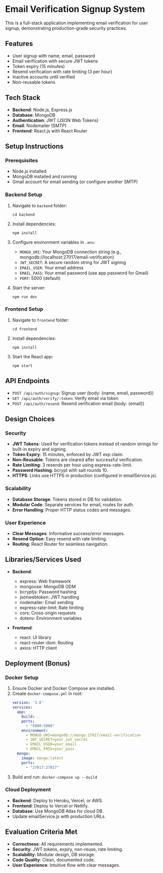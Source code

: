 # Email Verification Signup System

This is a full-stack application implementing email verification for user signup, demonstrating production-grade security practices.

## Features

- User signup with name, email, password
- Email verification with secure JWT tokens
- Token expiry (15 minutes)
- Resend verification with rate limiting (3 per hour)
- Inactive accounts until verified
- Non-reusable tokens

## Tech Stack

- **Backend**: Node.js, Express.js
- **Database**: MongoDB
- **Authentication**: JWT (JSON Web Tokens)
- **Email**: Nodemailer (SMTP)
- **Frontend**: React.js with React Router

## Setup Instructions

### Prerequisites

- Node.js installed
- MongoDB installed and running
- Gmail account for email sending (or configure another SMTP)

### Backend Setup

1. Navigate to `backend` folder:
   ```
   cd backend
   ```

2. Install dependencies:
   ```
   npm install
   ```

3. Configure environment variables in `.env`:
   - `MONGO_URI`: Your MongoDB connection string (e.g., mongodb://localhost:27017/email-verification)
   - `JWT_SECRET`: A secure random string for JWT signing
   - `EMAIL_USER`: Your email address
   - `EMAIL_PASS`: Your email password (use app password for Gmail)
   - `PORT`: 5000 (default)

4. Start the server:
   ```
   npm run dev
   ```

### Frontend Setup

1. Navigate to `frontend` folder:
   ```
   cd frontend
   ```

2. Install dependencies:
   ```
   npm install
   ```

3. Start the React app:
   ```
   npm start
   ```

## API Endpoints

- `POST /api/auth/signup`: Signup user (body: {name, email, password})
- `GET /api/auth/verify/:token`: Verify email via token
- `POST /api/auth/resend`: Resend verification email (body: {email})

## Design Choices

### Security
- **JWT Tokens**: Used for verification tokens instead of random strings for built-in expiry and signing.
- **Token Expiry**: 15 minutes, enforced by JWT exp claim.
- **Non-Reusable**: Tokens are cleared after successful verification.
- **Rate Limiting**: 3 resends per hour using express-rate-limit.
- **Password Hashing**: bcrypt with salt rounds 10.
- **HTTPS**: Links use HTTPS in production (configured in emailService.js).

### Scalability
- **Database Storage**: Tokens stored in DB for validation.
- **Modular Code**: Separate services for email, routes for auth.
- **Error Handling**: Proper HTTP status codes and messages.

### User Experience
- **Clear Messages**: Informative success/error messages.
- **Resend Option**: Easy resend with rate limiting.
- **Routing**: React Router for seamless navigation.

## Libraries/Services Used

- **Backend**:
  - express: Web framework
  - mongoose: MongoDB ODM
  - bcryptjs: Password hashing
  - jsonwebtoken: JWT handling
  - nodemailer: Email sending
  - express-rate-limit: Rate limiting
  - cors: Cross-origin requests
  - dotenv: Environment variables

- **Frontend**:
  - react: UI library
  - react-router-dom: Routing
  - axios: HTTP client

## Deployment (Bonus)

### Docker Setup
1. Ensure Docker and Docker Compose are installed.
2. Create `docker-compose.yml` in root:
   ```yaml
   version: '3.8'
   services:
     app:
       build: .
       ports:
         - "5000:5000"
       environment:
         - MONGO_URI=mongodb://mongo:27017/email-verification
         - JWT_SECRET=your_jwt_secret
         - EMAIL_USER=your_email
         - EMAIL_PASS=your_pass
     mongo:
       image: mongo:latest
       ports:
         - "27017:27017"
   ```
3. Build and run: `docker-compose up --build`

### Cloud Deployment
- **Backend**: Deploy to Heroku, Vercel, or AWS.
- **Frontend**: Deploy to Vercel or Netlify.
- **Database**: Use MongoDB Atlas for cloud DB.
- Update emailService.js with production URLs.

## Evaluation Criteria Met

- **Correctness**: All requirements implemented.
- **Security**: JWT tokens, expiry, non-reuse, rate limiting.
- **Scalability**: Modular design, DB storage.
- **Code Quality**: Clean, documented code.
- **User Experience**: Intuitive flow with clear messages.